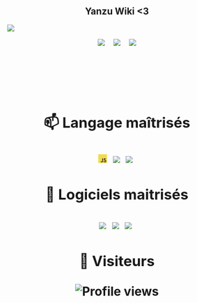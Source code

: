 <h2 align="center">Yanzu Wiki <3 </h2>

<img src="https://cdn.discordapp.com/attachments/1012844365409947681/1013210439397683292/eiro.gif">

<p align='center'>
<a href="https://DiscoID.cc/970062816230912011"><img height="30" src="https://cdn.jsdelivr.net/npm/simple-icons@v3/icons/discord.svg"></a>&nbsp;&nbsp;&nbsp;&nbsp;
<a href="https://www.youtube.com/channel/UCDT-v2iF_wGjMUrX3QkK0Ug?sub_confirmation=1"><img height="30" src="https://cdn.jsdelivr.net/npm/simple-icons@v3/icons/youtube.svg"></a>&nbsp;&nbsp;&nbsp;&nbsp;
<a href="https://instagram.com/yanzu1337"><img height="30" src="https://cdn.jsdelivr.net/npm/simple-icons@v3/icons/instagram.svg"></a>
</p>
<br>
<h1 align="center"Yanzu ↓ </h1>
<p1 align="center"Beginner Developer</p1>
<p2 align="center"Graphist Artist</p2>

<br>

### 📫 Langage maîtrisés
<code><img height="20" src="https://raw.githubusercontent.com/github/explore/80688e429a7d4ef2fca1e82350fe8e3517d3494d/topics/javascript/javascript.png"></code>&nbsp;
<code><img height="20" src="https://upload.wikimedia.org/wikipedia/commons/thumb/c/c3/Python-logo-notext.svg/1024px-Python-logo-notext.svg.png"></code>&nbsp;
<code><img height="20" src="https://cdn.discordapp.com/attachments/769272569034833920/782774606087979028/1_l4xICbIIYlz1OTymWCoUTw.jpeg"></code>&nbsp;
  
  ### 💽 Logiciels maitrisés
<code><img height="20" src="https://cdn.discordapp.com/attachments/1012844365409947681/1013214624486789191/photoshop.png"></code>&nbsp;
<code><img height="20" src="https://cdn.discordapp.com/attachments/1012844365409947681/1013214855823630437/C3D.webp"></code>&nbsp;
<code><img height="20" src="https://cdn.discordapp.com/attachments/1012844365409947681/1013215239292059728/st.png"></code>&nbsp;

### 👥 Visiteurs

![Profile views](https://gpvc.arturio.dev/EiroWeb)


  

